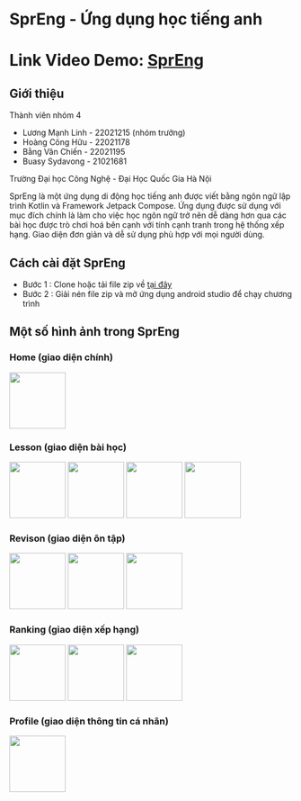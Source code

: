 # SprEng - Ứng dụng học tiếng anh
# Link Video Demo: [SprEng](https://youtu.be/HR2lkGXogVY)
## Giới thiệu
Thành viên nhóm 4 
- Lương Mạnh Linh - 22021215 (nhóm trưởng)
- Hoàng Công Hữu - 22021178
- Bằng Văn Chiến - 22021195
- Buasy Sydavong - 21021681
  
 Trường Đại học Công Nghệ - Đại Học Quốc Gia Hà Nội

SprEng là một ứng dụng di động học tiếng anh được viết bằng ngôn ngữ lập trình Kotlin và Framework Jetpack Compose. Ứng dụng được sử dụng với mục đích chính là làm cho việc học ngôn ngữ trở nên dễ dàng hơn qua các bài học được trò chơi hoá bên cạnh với tính cạnh tranh trong hệ thống xếp hạng. Giao diện đơn giản và dễ sử dụng phù hợp với mọi người dùng. 

## Cách cài đặt SprEng 
- Bước 1 : Clone hoặc tải file zip về [tại đây](https://github.com/LuongManhLinh/SprEng/archive/refs/heads/main.zip)
- Bước 2 : Giải nén file zip và mở ứng dụng android studio để chạy chương trình
## Một số hình ảnh trong SprEng
### Home (giao diện chính) 
<img src="https://github.com/user-attachments/assets/9f81241b-54f0-40d7-94db-890df1bebdcd" width="100" />

### Lesson (giao diện bài học) 

<img src="https://github.com/user-attachments/assets/dfdad2ad-a4e7-4e28-ab26-89d926a94ba0" width="100" />
<img src="https://github.com/user-attachments/assets/50582965-1831-4f06-bb2a-449e60e722a7" width="100" />
<img src="https://github.com/user-attachments/assets/0d0770a6-bdba-4d02-a35c-6b49df0bc83c" width="100" />
<img src="https://github.com/user-attachments/assets/8075809b-623b-47e4-ad0f-93a10f292a11" width="100" />

### Revison (giao diện ôn tập)

<img src="https://github.com/user-attachments/assets/0891d501-b8ff-4d57-84c2-2290ba89ed1a" width="100" />
<img src="https://github.com/user-attachments/assets/afadc1c7-d395-4f4b-bc32-c44e67f8d9be" width="100" />
<img src="https://github.com/user-attachments/assets/ffa62da8-f86b-4474-976f-d9bb1149628c" width="100" />

### Ranking (giao diện xếp hạng)

<img src="https://github.com/user-attachments/assets/03a6e219-7419-4646-8d13-3682363520ec" width="100" />
<img src="https://github.com/user-attachments/assets/54116e60-6ecc-475c-9299-2f0303321198" width="100" />
<img src="https://github.com/user-attachments/assets/22853cdb-cdce-4869-8a49-9c452fd9484e" width="100" />

### Profile (giao diện thông tin cá nhân)

<img src="https://github.com/user-attachments/assets/b6beaf62-2452-4511-8b07-3b58aecdbe57" width="100" />






